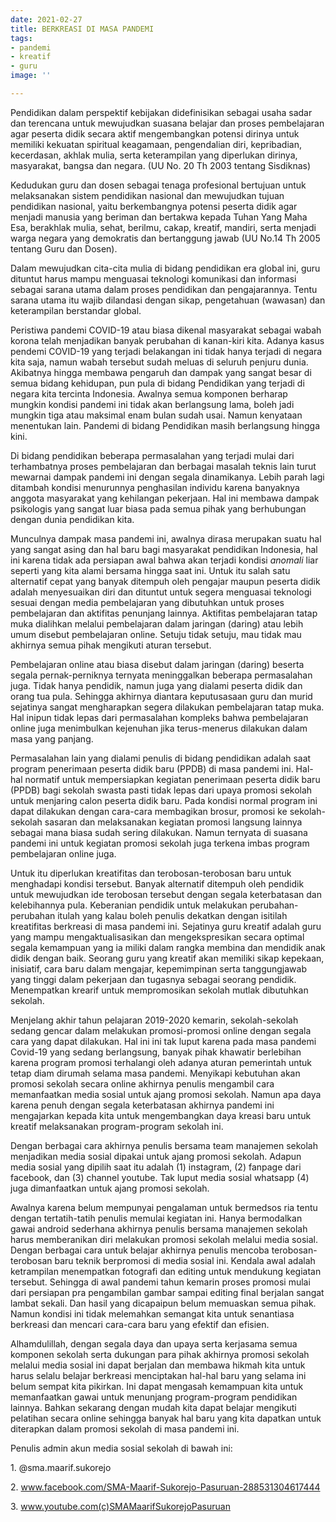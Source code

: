 ```yaml
---
date: 2021-02-27
title: BERKREASI DI MASA PANDEMI
tags:
- pandemi
- kreatif
- guru
image: ''

---
```

Pendidikan dalam perspektif kebijakan didefinisikan sebagai usaha sadar dan terencana untuk mewujudkan suasana belajar dan proses pembelajaran agar peserta didik secara aktif mengembangkan potensi dirinya untuk memiliki kekuatan spiritual keagamaan, pengendalian diri, kepribadian, kecerdasan, akhlak mulia, serta keterampilan yang diperlukan dirinya, masyarakat, bangsa dan negara. (UU No. 20 Th 2003 tentang Sisdiknas)

Kedudukan guru dan dosen sebagai tenaga profesional bertujuan untuk melaksanakan sistem pendidikan nasional dan mewujudkan tujuan pendidikan nasional, yaitu berkembangnya potensi peserta didik agar menjadi manusia yang beriman dan bertakwa kepada Tuhan Yang Maha Esa, berakhlak mulia, sehat, berilmu, cakap, kreatif, mandiri, serta menjadi warga negara yang demokratis dan bertanggung jawab (UU No.14 Th 2005 tentang Guru dan Dosen).

Dalam mewujudkan cita-cita mulia di bidang pendidikan era global ini, guru dituntut harus mampu menguasai teknologi komunikasi dan informasi sebagai sarana utama dalam proses pendidikan dan pengajarannya. Tentu sarana utama itu wajib dilandasi dengan sikap, pengetahuan (wawasan) dan keterampilan berstandar global.

Peristiwa pandemi COVID-19 atau biasa dikenal masyarakat sebagai wabah korona telah menjadikan banyak perubahan di kanan-kiri kita. Adanya kasus pendemi COVID-19 yang terjadi belakangan ini tidak hanya terjadi di negara kita saja, namun wabah tersebut sudah meluas di seluruh penjuru dunia. Akibatnya hingga membawa pengaruh dan dampak yang sangat besar di semua bidang kehidupan, pun pula di bidang Pendidikan yang terjadi di negara kita tercinta Indonesia. Awalnya semua komponen berharap mungkin kondisi pandemi ini tidak akan berlangsung lama, boleh jadi mungkin tiga atau maksimal enam bulan sudah usai. Namun kenyataan menentukan lain. Pandemi di bidang Pendidikan masih berlangsung hingga kini.

Di bidang pendidikan beberapa permasalahan yang terjadi mulai dari terhambatnya proses pembelajaran dan berbagai masalah teknis lain turut mewarnai dampak pandemi ini dengan segala dinamikanya. Lebih parah lagi ditambah kondisi menurunnya penghasilan individu karena banyaknya anggota masyarakat yang kehilangan pekerjaan. Hal ini membawa dampak psikologis yang sangat luar biasa pada semua pihak yang berhubungan dengan dunia pendidikan kita.

Munculnya dampak masa pandemi ini, awalnya dirasa merupakan suatu hal yang sangat asing dan hal baru bagi masyarakat pendidikan Indonesia, hal ini karena tidak ada persiapan awal bahwa akan terjadi kondisi _anomali_ liar seperti yang kita alami bersama hingga saat ini. Untuk itu salah satu alternatif cepat yang banyak ditempuh oleh pengajar maupun peserta didik adalah menyesuaikan diri dan dituntut untuk segera menguasai teknologi sesuai dengan media pembelajaran yang dibutuhkan untuk proses pembelajaran dan aktifitas penunjang lainnya. Aktifitas pembelajaran tatap muka dialihkan melalui pembelajaran dalam jaringan (daring) atau lebih umum disebut pembelajaran online. Setuju tidak setuju, mau tidak mau akhirnya semua pihak mengikuti aturan tersebut.

Pembelajaran online atau biasa disebut dalam jaringan (daring) beserta segala pernak-perniknya ternyata meninggalkan beberapa permasalahan juga. Tidak hanya pendidik, namun juga yang dialami peserta didik dan orang tua pula. Sehingga akhirnya diantara keputusasaan guru dan murid sejatinya sangat mengharapkan segera dilakukan pembelajaran tatap muka. Hal inipun tidak lepas dari permasalahan kompleks bahwa pembelajaran online juga menimbulkan kejenuhan jika terus-menerus dilakukan dalam masa yang panjang.

Permasalahan lain yang dialami penulis di bidang pendidikan adalah saat program penerimaan peserta didik baru (PPDB) di masa pandemi ini. Hal-hal normatif untuk mempersiapkan kegiatan penerimaan peserta didik baru (PPDB) bagi sekolah swasta pasti tidak lepas dari upaya promosi sekolah untuk menjaring calon peserta didik baru. Pada kondisi normal program ini dapat dilakukan dengan cara-cara membagikan brosur, promosi ke sekolah-sekolah sasaran dan melaksanakan kegiatan promosi langsung lainnya sebagai mana biasa sudah sering dilakukan. Namun ternyata di suasana pandemi ini untuk kegiatan promosi sekolah juga terkena imbas program pembelajaran online juga.

Untuk itu diperlukan kreatifitas dan terobosan-terobosan baru untuk menghadapi kondisi tersebut. Banyak alternatif ditempuh oleh pendidik untuk mewujudkan ide terobosan tersebut dengan segala keterbatasan dan kelebihannya pula. Keberanian pendidik untuk melakukan perubahan-perubahan itulah yang kalau boleh penulis dekatkan dengan isitilah kreatifitas berkreasi di masa pandemi ini. Sejatinya guru kreatif adalah guru yang mampu mengaktualisasikan dan mengekspresikan secara optimal segala kemampuan yang ia miliki dalam rangka membina dan mendidik anak didik dengan baik. Seorang guru yang kreatif akan memiliki sikap kepekaan, inisiatif, cara baru dalam mengajar, kepemimpinan serta tanggungjawab yang tinggi dalam pekerjaan dan tugasnya sebagai seorang pendidik. Menempatkan krearif untuk mempromosikan sekolah mutlak dibutuhkan sekolah.

Menjelang akhir tahun pelajaran 2019-2020 kemarin, sekolah-sekolah sedang gencar dalam melakukan promosi-promosi online dengan segala cara yang dapat dilakukan. Hal ini ini tak luput karena pada masa pandemi Covid-19 yang sedang berlangsung, banyak pihak khawatir berlebihan karena program promosi terhalangi oleh adanya aturan pemerintah untuk tetap diam dirumah selama masa pandemi. Menyikapi kebutuhan akan promosi sekolah secara online akhirnya penulis mengambil cara memanfaatkan media sosial untuk ajang promosi sekolah. Namun apa daya karena penuh dengan segala keterbatasan akhirnya pandemi ini mengajarkan kepada kita untuk mengembangkan daya kreasi baru untuk kreatif melaksanakan program-program sekolah ini.

Dengan berbagai cara akhirnya penulis bersama team manajemen sekolah menjadikan media sosial dipakai untuk ajang promosi sekolah. Adapun media sosial yang dipilih saat itu adalah (1) instagram, (2) fanpage dari facebook, dan (3) channel youtube. Tak luput media sosial whatsapp (4) juga dimanfaatkan untuk ajang promosi sekolah.

Awalnya karena belum mempunyai pengalaman untuk bermedsos ria tentu dengan tertatih-tatih penulis memulai kegiatan ini. Hanya bermodalkan gawai android sederhana akhirnya penulis bersama manajemen sekolah harus memberanikan diri melakukan promosi sekolah melalui media sosial. Dengan berbagai cara untuk belajar akhirnya penulis mencoba terobosan-terobosan baru teknik berpromosi di media sosial ini. Kendala awal adalah ketrampilan menempatkan fotografi dan editing untuk mendukung kegiatan tersebut. Sehingga di awal pandemi tahun kemarin proses promosi mulai dari persiapan pra pengambilan gambar sampai editing final berjalan sangat lambat sekali. Dan hasil yang dicapaipun belum memuaskan semua pihak. Namun kondisi ini tidak melemahkan semangat kita untuk senantiasa berkreasi dan mencari cara-cara baru yang efektif dan efisien.

Alhamdulillah, dengan segala daya dan upaya serta kerjasama semua komponen sekolah serta dukungan para pihak akhirnya promosi sekolah melalui media sosial ini dapat berjalan dan membawa hikmah kita untuk harus selalu belajar berkreasi menciptakan hal-hal baru yang selama ini belum sempat kita pikirkan. Ini dapat mengasah kemampuan kita untuk memanfaatkan gawai untuk menunjang program-program pendidikan lainnya. Bahkan sekarang dengan mudah kita dapat belajar mengikuti pelatihan secara online sehingga banyak hal baru yang kita dapatkan untuk diterapkan dalam promosi sekolah di masa pandemi ini.

Penulis admin akun media sosial sekolah di bawah ini:

1\. @sma.maarif.sukorejo

2\. www.facebook.com/SMA-Maarif-Sukorejo-Pasuruan-288531304617444

3\. www.youtube.com(c)SMAMaarifSukorejoPasuruan